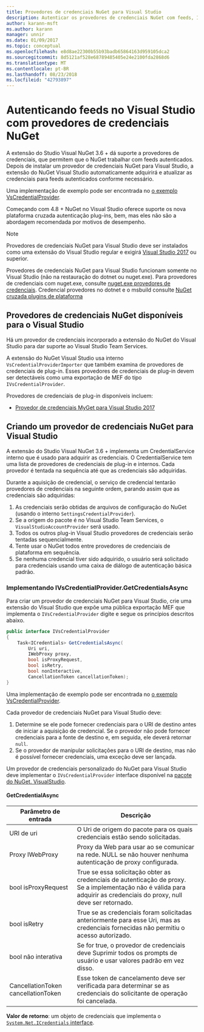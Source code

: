 ```yaml
---
title: Provedores de credenciais NuGet para Visual Studio
description: Autenticar os provedores de credenciais NuGet com feeds, Implementando a interface de IVsCredentialProvider em uma extensão do Visual Studio.
author: karann-msft
ms.author: karann
manager: unnir
ms.date: 01/09/2017
ms.topic: conceptual
ms.openlocfilehash: e8d8ae22300b55b93badb65864163d959105dca2
ms.sourcegitcommit: 8d5121af528e68789485405e24e2100fda2868d6
ms.translationtype: MT
ms.contentlocale: pt-BR
ms.lasthandoff: 08/23/2018
ms.locfileid: "42793897"
---
```

# <a name="authenticating-feeds-in-visual-studio-with-nuget-credential-providers"></a>Autenticando feeds no Visual Studio com provedores de credenciais NuGet

A extensão do Studio Visual NuGet 3.6 + dá suporte a provedores de credenciais, que permitem que o NuGet trabalhar com feeds autenticados.
Depois de instalar um provedor de credenciais NuGet para Visual Studio, a extensão do NuGet Visual Studio automaticamente adquirirá e atualizar as credenciais para feeds autenticados conforme necessário.

Uma implementação de exemplo pode ser encontrada no [o exemplo VsCredentialProvider](https://github.com/NuGet/Samples/tree/master/VsCredentialProvider).

Começando com 4.8 + NuGet no Visual Studio oferece suporte os nova plataforma cruzada autenticação plug-ins, bem, mas eles não são a abordagem recomendada por motivos de desempenho.

> [!Note]
> Provedores de credenciais NuGet para Visual Studio deve ser instalados como uma extensão do Visual Studio regular e exigirá [Visual Studio 2017](http://aka.ms/vs/15/release/vs_enterprise.exe) ou superior.
>
> Provedores de credenciais NuGet para Visual Studio funcionam somente no Visual Studio (não na restauração do dotnet ou nuget.exe). Para provedores de credenciais com nuget.exe, consulte [nuget.exe provedores de credenciais](nuget-exe-Credential-providers.md).
> Credencial provedores no dotnet e o msbuild consulte [NuGet cruzada plugins de plataforma](nuget-cross-platform-authentication-plugin.md)

## <a name="available-nuget-credential-providers-for-visual-studio"></a>Provedores de credenciais NuGet disponíveis para o Visual Studio

Há um provedor de credenciais incorporado a extensão do NuGet do Visual Studio para dar suporte ao Visual Studio Team Services.

A extensão do NuGet Visual Studio usa interno `VsCredentialProviderImporter` que também examina de provedores de credenciais de plug-in. Esses provedores de credenciais de plug-in devem ser detectáveis como uma exportação de MEF do tipo `IVsCredentialProvider`.

Provedores de credenciais de plug-in disponíveis incluem:

- [Provedor de credenciais MyGet para Visual Studio 2017](http://docs.myget.org/docs/reference/credential-provider-for-visual-studio)

## <a name="creating-a-nuget-credential-provider-for-visual-studio"></a>Criando um provedor de credenciais NuGet para Visual Studio

A extensão do Studio Visual NuGet 3.6 + implementa um CredentialService interno que é usado para adquirir as credenciais. O CredentialService tem uma lista de provedores de credenciais de plug-in e internos. Cada provedor é tentada na sequência até que as credenciais são adquiridas.

Durante a aquisição de credencial, o serviço de credencial tentarão provedores de credenciais na seguinte ordem, parando assim que as credenciais são adquiridas:

1. As credenciais serão obtidas de arquivos de configuração do NuGet (usando o interno `SettingsCredentialProvider`).
1. Se a origem do pacote é no Visual Studio Team Services, o `VisualStudioAccountProvider` será usado.
1. Todos os outros plug-in Visual Studio provedores de credenciais serão tentadas sequencialmente.
1. Tente usar o NuGet todos entre provedores de credenciais de plataforma em sequência.
1. Se nenhuma credencial tiver sido adquirido, o usuário será solicitado para credenciais usando uma caixa de diálogo de autenticação básica padrão.

### <a name="implementing-ivscredentialprovidergetcredentialsasync"></a>Implementando IVsCredentialProvider.GetCredentialsAsync

Para criar um provedor de credenciais NuGet para Visual Studio, crie uma extensão do Visual Studio que expõe uma pública exportação MEF que implementa o `IVsCredentialProvider` digite e segue os princípios descritos abaixo.

```cs
public interface IVsCredentialProvider
{
    Task<ICredentials> GetCredentialsAsync(
        Uri uri,
        IWebProxy proxy,
        bool isProxyRequest,
        bool isRetry,
        bool nonInteractive,
        CancellationToken cancellationToken);
}
```

Uma implementação de exemplo pode ser encontrada no [o exemplo VsCredentialProvider](https://github.com/NuGet/Samples/tree/master/VsCredentialProvider).

Cada provedor de credenciais NuGet para Visual Studio deve:

1. Determine se ele pode fornecer credenciais para o URI de destino antes de iniciar a aquisição de credencial. Se o provedor não pode fornecer credenciais para a fonte de destino e, em seguida, ele deverá retornar `null`.
1. Se o provedor de manipular solicitações para o URI de destino, mas não é possível fornecer credenciais, uma exceção deve ser lançada.

Um provedor de credenciais personalizado do NuGet para Visual Studio deve implementar o `IVsCredentialProvider` interface disponível na [pacote do NuGet. VisualStudio](https://www.nuget.org/packages/NuGet.VisualStudio/).

#### <a name="getcredentialasync"></a>GetCredentialAsync

| Parâmetro de entrada |Descrição|
| ----------------|-----------|
| URI de uri | O Uri de origem do pacote para os quais credenciais estão sendo solicitadas.|
| Proxy IWebProxy | Proxy da Web para usar ao se comunicar na rede. NULL se não houver nenhuma autenticação de proxy configurada. |
| bool isProxyRequest | True se essa solicitação obter as credenciais de autenticação de proxy. Se a implementação não é válida para adquirir as credenciais do proxy, null deve ser retornado. |
| bool isRetry | True se as credenciais foram solicitadas anteriormente para esse Uri, mas as credenciais fornecidas não permitiu o acesso autorizado. |
| bool não interativa | Se for true, o provedor de credenciais deve Suprimir todos os prompts de usuário e usar valores padrão em vez disso. |
| CancellationToken cancellationToken | Esse token de cancelamento deve ser verificada para determinar se as credenciais do solicitante de operação foi cancelada. |

**Valor de retorno**: um objeto de credenciais que implementa o [ `System.Net.ICredentials` interface](/dotnet/api/system.net.icredentials?view=netstandard-2.0).
